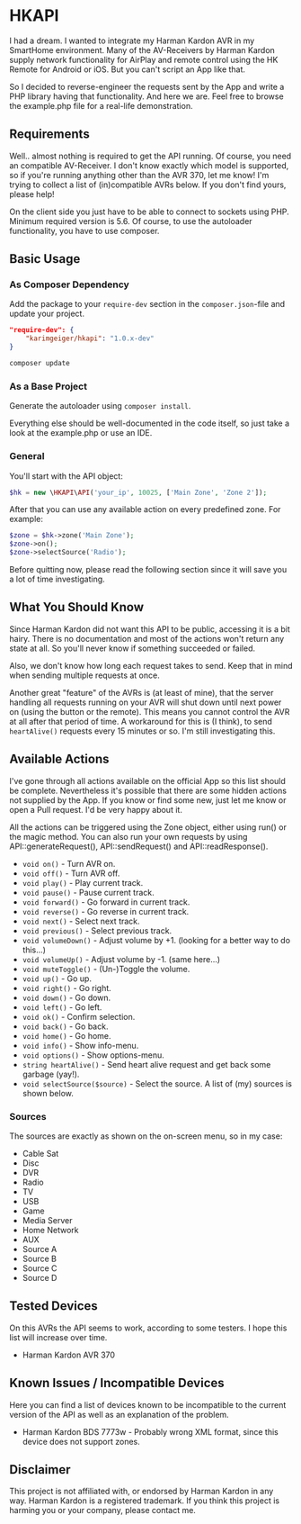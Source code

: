 # HKAPI

I had a dream. I wanted to integrate my Harman Kardon AVR in my SmartHome environment.
Many of the AV-Receivers by Harman Kardon supply network functionality for AirPlay and remote
control using the HK Remote for Android or iOS. But you can't script an App like that.

So I decided to reverse-engineer the requests sent by the App and write a PHP library having that
functionality. And here we are. Feel free to browse the example.php file for a real-life demonstration.

## Requirements

Well.. almost nothing is required to get the API running. Of course, you need an compatible AV-Receiver.
I don't know exactly which model is supported, so if you're running anything other than the AVR 370, let me know!
I'm trying to collect a list of (in)compatible AVRs below. If you don't find yours, please help!

On the client side you just have to be able to connect to sockets using PHP. Minimum required version is 5.6.
Of course, to use the autoloader functionality, you have to use composer.

## Basic Usage

### As Composer Dependency

Add the package to your ``require-dev`` section in the ``composer.json``-file and update your project.

```json
"require-dev": {
    "karimgeiger/hkapi": "1.0.x-dev"
}
```

```sh
composer update
```

### As a Base Project

Generate the autoloader using ``composer install``.

Everything else should be well-documented in the code itself, so just take a look at the example.php or use an IDE.

### General

You'll start with the API object:

```php
$hk = new \HKAPI\API('your_ip', 10025, ['Main Zone', 'Zone 2']);
```

After that you can use any available action on every predefined zone. For example:

```php
$zone = $hk->zone('Main Zone');
$zone->on();
$zone->selectSource('Radio');
```

Before quitting now, please read the following section since it will save you a lot of time investigating.

## What You Should Know

Since Harman Kardon did not want this API to be public, accessing it is a bit hairy. There is no documentation
and most of the actions won't return any state at all. So you'll never know if something succeeded or failed.

Also, we don't know how long each request takes to send. Keep that in mind when sending multiple requests at once.

Another great "feature" of the AVRs is (at least of mine), that the server handling all requests running on your
AVR will shut down until next power on (using the button or the remote). This means you cannot control the AVR
at all after that period of time. A workaround for this is (I think), to send ``heartAlive()`` requests every
15 minutes or so. I'm still investigating this.

## Available Actions

I've gone through all actions available on the official App so this list should be complete. Nevertheless it's
possible that there are some hidden actions not supplied by the App. If you know or find some new, just let me
know or open a Pull request. I'd be very happy about it.

All the actions can be triggered using the Zone object, either using run() or the magic method. You can also
run your own requests by using API::generateRequest(), API::sendRequest() and API::readResponse().

* ``void on()`` - Turn AVR on.
* ``void off()`` - Turn AVR off.
* ``void play()`` - Play current track.
* ``void pause()`` - Pause current track.
* ``void forward()`` - Go forward in current track.
* ``void reverse()`` - Go reverse in current track.
* ``void next()`` - Select next track.
* ``void previous()`` - Select previous track.
* ``void volumeDown()`` - Adjust volume by +1. (looking for a better way to do this...)
* ``void volumeUp()`` - Adjust volume by -1. (same here...)
* ``void muteToggle()`` - (Un-)Toggle the volume.
* ``void up()`` - Go up.
* ``void right()`` - Go right.
* ``void down()`` - Go down.
* ``void left()`` - Go left.
* ``void ok()`` - Confirm selection.
* ``void back()`` - Go back.
* ``void home()`` - Go home.
* ``void info()`` - Show info-menu.
* ``void options()`` - Show options-menu.
* ``string heartAlive()`` - Send heart alive request and get back some garbage (yay!).
* ``void selectSource($source)`` - Select the source. A list of (my) sources is shown below.

### Sources

The sources are exactly as shown on the on-screen menu, so in my case:

* Cable Sat
* Disc
* DVR
* Radio
* TV
* USB
* Game
* Media Server
* Home Network
* AUX
* Source A
* Source B
* Source C
* Source D

## Tested Devices

On this AVRs the API seems to work, according to some testers. I hope this list will increase over time.

* Harman Kardon AVR 370

## Known Issues / Incompatible Devices

Here you can find a list of devices known to be incompatible to the current version of the API as
well as an explanation of the problem.

* Harman Kardon BDS 7773w - Probably wrong XML format, since this device does not support zones.

## Disclaimer

This project is not affiliated with, or endorsed by Harman Kardon in any way. Harman Kardon is a registered
trademark. If you think this project is harming you or your company, please contact me.